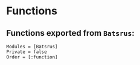 # Functions

## Functions exported from `Batsrus`:

```@autodocs
Modules = [Batsrus]
Private = false
Order = [:function]
```
